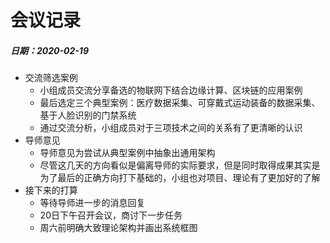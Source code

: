 # 会议记录

##### 日期：2020-02-19

* 交流筛选案例
    * 小组成员交流分享备选的物联网下结合边缘计算、区块链的应用案例
    * 最后选定三个典型案例：医疗数据采集、可穿戴式运动装备的数据采集、基于人脸识别的门禁系统
    * 通过交流分析，小组成员对于三项技术之间的关系有了更清晰的认识
* 导师意见
    * 导师意见为尝试从典型案例中抽象出通用架构
    * 尽管这几天的方向看似是偏离导师的实际要求，但是同时取得成果其实是为了最后的正确方向打下基础的，小组也对项目、理论有了更加好的了解
* 接下来的打算
    * 等待导师进一步的消息回复
    * 20日下午召开会议，商讨下一步任务
    * 周六前明确大致理论架构并画出系统框图